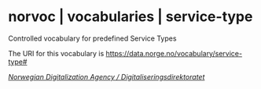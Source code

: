 # norvoc | vocabularies | service-type

Controlled vocabulary for predefined Service Types

The URI for this vocabulary is https://data.norge.no/vocabulary/service-type#

[_Norwegian Digitalization Agency / Digitaliseringsdirektoratet_](https://digdir.no/)
